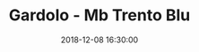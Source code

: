 ---
title: Gardolo - Mb Trento Blu
date: 2018-12-08 16:30:00
squadra-a: Mb Trento Blu
punteggio-a: 
squadra-b: Bc Gardolo
punteggio-b: 
partite/squadra: aquilotti-18-19
luogo: Centro Sportivo Trento Nord
categoria: aquilotti
---